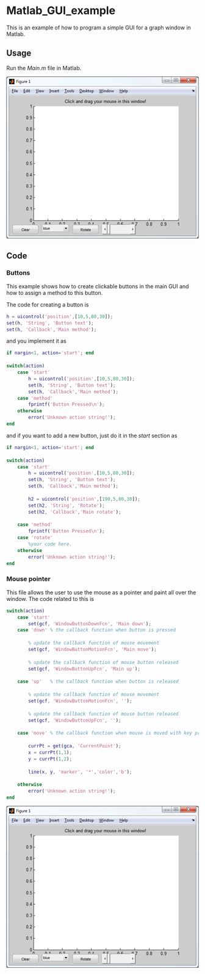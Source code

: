 # Matlab_GUI_example

This is an example of how to program a simple GUI for a graph window in Matlab.

## Usage

Run the *Main.m* file in Matlab.

![image0](/images/img01.png?raw=true)

## Code

### Buttons

This example shows how to create clickable buttons in the main GUI and how to assign a method to this button.

The code for creating a button is 
```matlab
h = uicontrol('position',[10,5,80,30]);
set(h, 'String', 'Button text');
set(h, 'Callback','Main method');
```
and you implement it as

```matlab
if nargin<1, action='start'; end

switch(action)
	case 'start'    
		h = uicontrol('position',[10,5,80,30]);
		set(h, 'String', 'Button text');
		set(h, 'Callback','Main method');
	case 'method'
		fprintf('Button Pressed\n');
	otherwise
		error('Unknown action string!');
end
```
and if you want to add a new button, just do it in the *start* section as
```matlab
if nargin<1, action='start'; end

switch(action)
	case 'start'    
		h = uicontrol('position',[10,5,80,30]);
		set(h, 'String', 'Button text');
		set(h, 'Callback','Main method');
		
		h2 = uicontrol('position',[190,5,80,30]);
		set(h2, 'String', 'Rotate');
		set(h2, 'Callback','Main rotate');

	case 'method'
		fprintf('Button Pressed\n');
	case 'rotate'
		%your code here.
	otherwise
		error('Unknown action string!');
end
```
### Mouse pointer

This file allows the user to use the mouse as a pointer and paint all over the window. The code related to this is
```matlab
switch(action)
	case 'start'    
		set(gcf, 'WindowButtonDownFcn', 'Main down');
	case 'down' % the callback function when button is pressed
		
		% update the callback function of mouse movement
		set(gcf, 'WindowButtonMotionFcn', 'Main move');
		
		% update the callback function of mouse button released
		set(gcf, 'WindowButtonUpFcn', 'Main up');

	case 'up'   % the callback function when button is released

		% update the callback function of mouse movement
		set(gcf, 'WindowButtonMotionFcn', '');
		
		% update the callback function of mouse button released
		set(gcf, 'WindowButtonUpFcn', '');
		
	case 'move' % the callback function when mouse is moved with key pressed

		currPt = get(gca, 'CurrentPoint');
		x = currPt(1,1);
		y = currPt(1,2);

		line(x, y, 'marker', '*','color','b');
		
	otherwise
		error('Unknown action string!');
end
```
![image1](/images/matlab.gif?raw=true)